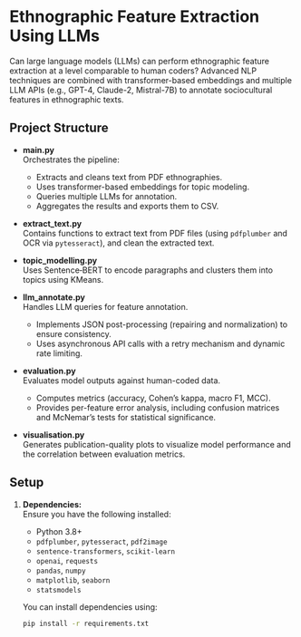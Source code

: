 # Ethnographic Feature Extraction Using LLMs

Can large language models (LLMs) can perform ethnographic feature extraction at a level comparable to human coders? Advanced NLP techniques are combined with transformer-based embeddings and multiple LLM APIs (e.g., GPT-4, Claude-2, Mistral-7B) to annotate sociocultural features in ethnographic texts.

## Project Structure

- **main.py**  
  Orchestrates the pipeline:
  - Extracts and cleans text from PDF ethnographies.
  - Uses transformer-based embeddings for topic modeling.
  - Queries multiple LLMs for annotation.
  - Aggregates the results and exports them to CSV.

- **extract_text.py**  
  Contains functions to extract text from PDF files (using `pdfplumber` and OCR via `pytesseract`), and clean the extracted text.

- **topic_modelling.py**  
  Uses Sentence‑BERT to encode paragraphs and clusters them into topics using KMeans.

- **llm_annotate.py**  
  Handles LLM queries for feature annotation.  
  - Implements JSON post-processing (repairing and normalization) to ensure consistency.  
  - Uses asynchronous API calls with a retry mechanism and dynamic rate limiting.

- **evaluation.py**  
  Evaluates model outputs against human-coded data.  
  - Computes metrics (accuracy, Cohen’s kappa, macro F1, MCC).  
  - Provides per-feature error analysis, including confusion matrices and McNemar’s tests for statistical significance.

- **visualisation.py**  
  Generates publication-quality plots to visualize model performance and the correlation between evaluation metrics.

## Setup

1. **Dependencies:**  
   Ensure you have the following installed:
   - Python 3.8+
   - `pdfplumber`, `pytesseract`, `pdf2image`
   - `sentence-transformers`, `scikit-learn`
   - `openai`, `requests`
   - `pandas`, `numpy`
   - `matplotlib`, `seaborn`
   - `statsmodels`

   You can install dependencies using:
   ```bash
   pip install -r requirements.txt